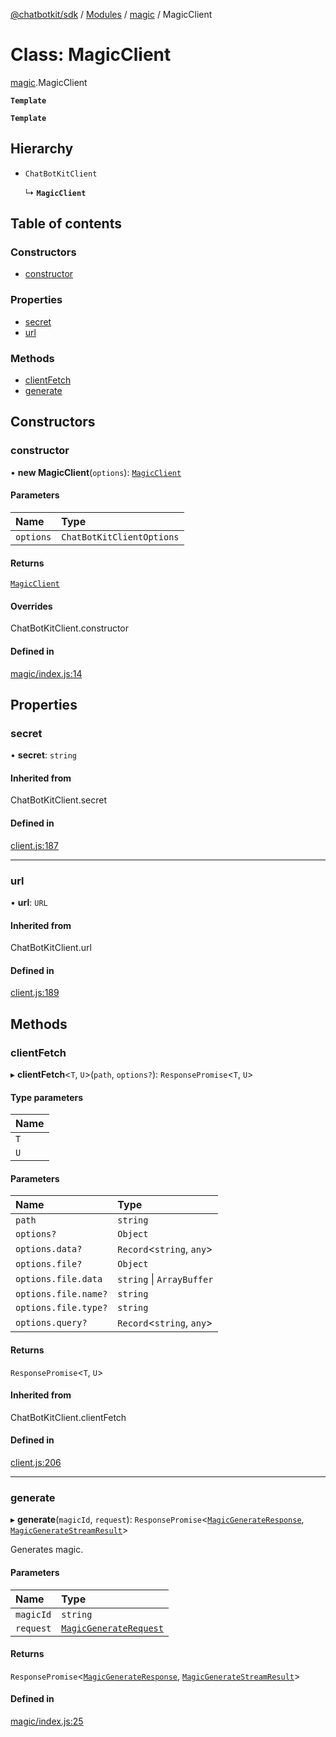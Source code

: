 [@chatbotkit/sdk](../README.md) / [Modules](../modules.md) / [magic](../modules/magic.md) / MagicClient

# Class: MagicClient

[magic](../modules/magic.md).MagicClient

**`Template`**

**`Template`**

## Hierarchy

- `ChatBotKitClient`

  ↳ **`MagicClient`**

## Table of contents

### Constructors

- [constructor](magic.MagicClient.md#constructor)

### Properties

- [secret](magic.MagicClient.md#secret)
- [url](magic.MagicClient.md#url)

### Methods

- [clientFetch](magic.MagicClient.md#clientfetch)
- [generate](magic.MagicClient.md#generate)

## Constructors

### constructor

• **new MagicClient**(`options`): [`MagicClient`](magic.MagicClient.md)

#### Parameters

| Name | Type |
| :------ | :------ |
| `options` | `ChatBotKitClientOptions` |

#### Returns

[`MagicClient`](magic.MagicClient.md)

#### Overrides

ChatBotKitClient.constructor

#### Defined in

[magic/index.js:14](https://github.com/chatbotkit/node-sdk/blob/d5a6097/packages/sdk/src/magic/index.js#L14)

## Properties

### secret

• **secret**: `string`

#### Inherited from

ChatBotKitClient.secret

#### Defined in

[client.js:187](https://github.com/chatbotkit/node-sdk/blob/d5a6097/packages/sdk/src/client.js#L187)

___

### url

• **url**: `URL`

#### Inherited from

ChatBotKitClient.url

#### Defined in

[client.js:189](https://github.com/chatbotkit/node-sdk/blob/d5a6097/packages/sdk/src/client.js#L189)

## Methods

### clientFetch

▸ **clientFetch**\<`T`, `U`\>(`path`, `options?`): `ResponsePromise`\<`T`, `U`\>

#### Type parameters

| Name |
| :------ |
| `T` |
| `U` |

#### Parameters

| Name | Type |
| :------ | :------ |
| `path` | `string` |
| `options?` | `Object` |
| `options.data?` | `Record`\<`string`, `any`\> |
| `options.file?` | `Object` |
| `options.file.data` | `string` \| `ArrayBuffer` |
| `options.file.name?` | `string` |
| `options.file.type?` | `string` |
| `options.query?` | `Record`\<`string`, `any`\> |

#### Returns

`ResponsePromise`\<`T`, `U`\>

#### Inherited from

ChatBotKitClient.clientFetch

#### Defined in

[client.js:206](https://github.com/chatbotkit/node-sdk/blob/d5a6097/packages/sdk/src/client.js#L206)

___

### generate

▸ **generate**(`magicId`, `request`): `ResponsePromise`\<[`MagicGenerateResponse`](../modules/magic_v1.md#magicgenerateresponse), [`MagicGenerateStreamResult`](../modules/magic_v1.md#magicgeneratestreamresult)\>

Generates magic.

#### Parameters

| Name | Type |
| :------ | :------ |
| `magicId` | `string` |
| `request` | [`MagicGenerateRequest`](../modules/magic_v1.md#magicgeneraterequest) |

#### Returns

`ResponsePromise`\<[`MagicGenerateResponse`](../modules/magic_v1.md#magicgenerateresponse), [`MagicGenerateStreamResult`](../modules/magic_v1.md#magicgeneratestreamresult)\>

#### Defined in

[magic/index.js:25](https://github.com/chatbotkit/node-sdk/blob/d5a6097/packages/sdk/src/magic/index.js#L25)
